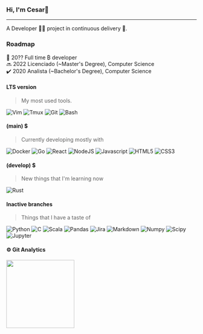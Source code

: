 ### Hi, I'm Cesar👋
---
A Developer :man_technologist: project in continuous delivery :construction_worker:.

### Roadmap                                                                                                 
🚀 20?? Full time ₿ developer                                                                        
🔜 2022 Licenciado (~Master's Degree), Computer Science                                                        
✔️ 2020 Analista (~Bachelor's Degree), Computer Science

#### LTS version                                                                                 
> My most used tools.  

![Vim](https://img.shields.io/badge/-Vim-05122A?style=flat&logo=vim)
![Tmux](https://img.shields.io/badge/-Tmux-05122A?style=%27flat%27&logo=tmux)
![Git](https://img.shields.io/badge/-Git-05122A?style=flat&logo=git)
![Bash](https://img.shields.io/badge/-Bash-05122A?style=flat&logo=gnu-bash)

#### (main) $

> Currently developing mostly with 

![Docker](https://img.shields.io/badge/docker-05122A?style=flat&logo=docker)
![Go](https://img.shields.io/badge/-Go-05122A?style=flat&logo=Go)
![React](https://img.shields.io/badge/-React-05122A?style=flat&logo=react)
![NodeJS](https://img.shields.io/badge/-NodeJS-05122A?style=flat&logo=nodedotjs)
![Javascript](https://img.shields.io/badge/-Javascript-05122A?style=flat&logo=javascript)
![HTML5](https://img.shields.io/badge/-Html-05122A?style=flat&logo=html5)
![CSS3](https://img.shields.io/badge/-Css-05122A?style=flat&logo=css3)

#### (develop) $

> New things that I'm learning now

![Rust](https://img.shields.io/badge/-Rust-05122A?style=flat&logo=rust)


#### Inactive branches
> Things that I have a taste of

![Python](https://img.shields.io/badge/-Python-05122A?style=flat&logo=python)
![C](https://img.shields.io/badge/-C-05122A?style=flat&logo=c)
![Scala](https://img.shields.io/badge/-Scala-05122A?style=flat&logo=scala)
![Pandas](https://img.shields.io/badge/-Pandas-05122A?style=flat&logo=pandas)
![Jira](https://img.shields.io/badge/-Jira-05122A?style=flat&logo=jira)
![Markdown](https://img.shields.io/badge/Markdown-05122A?style=flat&logo=markdown)
![Numpy](https://img.shields.io/badge/-Numpy-05122A?style=%27flat%27&logo=numpy)
![Scipy](https://img.shields.io/badge/-Scipy-05122A?style=flat&logo=scipy)
![Jupyter](https://img.shields.io/badge/-Jupyter-05122A?style=flat&logo=jupyter)

#### :gear: Git Analytics
<p align="left">
    <img height="180em" src="https://github-readme-stats-eight-theta.vercel.app/api/top-langs/?username=csralvall&layout=compact&langs_count=8&theme=algolia"/>
  </a>
</p>


<!--
**csralvall/csralvall** is a ✨ _special_ ✨ repository because its `README.md` (this file) appears on your GitHub profile.

Here are some ideas to get you started:

- 🔭 I’m currently working on ...
- 🌱 I’m currently learning ...
- 👯 I’m looking to collaborate on ...
- 🤔 I’m looking for help with ...
- 💬 Ask me about ...
- 📫 How to reach me: ...
- 😄 Pronouns: ...
- ⚡ Fun fact: ...
-->
